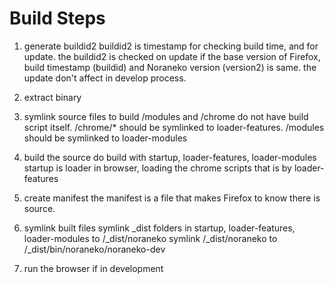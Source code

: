# Build Steps

1. generate buildid2
buildid2 is timestamp for checking build time, and for update.
the buildid2 is checked on update if the base version of Firefox, build timestamp (buildid) and Noraneko version (version2) is same.
the update don't affect in develop process.

2. extract binary

3. symlink source files to build
/modules and /chrome do not have build script itself.
/chrome/* should be symlinked to loader-features.
/modules should be symlinked to loader-modules

3. build the source
do build with startup, loader-features, loader-modules
startup is loader in browser, loading the chrome scripts that is by loader-features

4. create manifest
the manifest is a file that makes Firefox to know there is source.

5. symlink built files
symlink _dist folders in startup, loader-features, loader-modules to /_dist/noraneko
symlink /_dist/noraneko to /_dist/bin/noraneko/noraneko-dev

6. run the browser if in development